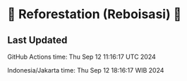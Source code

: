
# 🌳 Reforestation (Reboisasi) 🌲

## Last Updated

GitHub Actions time: Thu Sep 12 11:16:17 UTC 2024

Indonesia/Jakarta time: Thu Sep 12 18:16:17 WIB 2024

